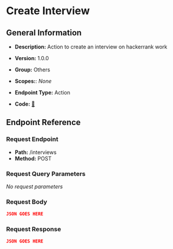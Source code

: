 # Create Interview

## General Information

- **Description:** Action to create an interview on hackerrank work

- **Version:** 1.0.0
- **Group:** Others
- **Scopes:**: _None_
- **Endpoint Type:** Action
- **Code:** [🔗](https://github.com/NangoHQ/integration-templates/tree/main/integrations/hackerrank-work/actions/create-interview.ts)

## Endpoint Reference

### Request Endpoint

- **Path:** /interviews
- **Method:** POST

### Request Query Parameters

_No request parameters_

### Request Body

```json
JSON GOES HERE
```

### Request Response

```json
JSON GOES HERE
```
